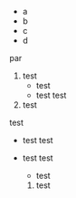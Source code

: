   * a
  * b
  * c
* d

par

1. test
	* test
	* test
 test
4. test

test

* test
  test

* test
  test
  - test
  1. test

